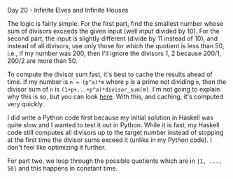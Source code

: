 Day 20 - Infinite Elves and Infinite Houses

The logic is fairly simple. For the first part, find the smallest number whose sum of divisors exceeds the given input (well input divided by 10). For the second part, the input is slightly different (divide by 11 instead of 10), and instead of all divisors, use only those for which the quotient is less than 50, i.e., if my number was 200, then I'll ignore the divisors 1, 2 because 200/1, 200/2 are more than 50.

To compute the divisor sum fast, it's best to cache the results ahead of time. If my number is `n = (p^a)*m` where `p` is a prime not dividing `m`, then the divisor sum of `n` is `(1+p+...+p^a)*divisor_sum(m)`. I'm not going to explain why this is so, but you can look [here](https://en.wikipedia.org/wiki/Divisor_function#Formulas_at_prime_powers). With this, and caching, it's computed very quickly.

I did write a Python code first because my initial solution in Haskell was quite slow and I wanted to test it out in Python. While it is fast, my Haskell code still computes all divisors up to the target number instead of stopping at the first time the divisor sums exceed it (unlike in my Python code). I don't feel like optimizing it further.

For part two, we loop through the possible quotients which are in `[1, ..., 50]` and this happens in constant time.